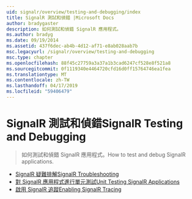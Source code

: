 ```yaml
---
uid: signalr/overview/testing-and-debugging/index
title: SignalR 測試和偵錯 |Microsoft Docs
author: bradygaster
description: 如何測試和偵錯 SignalR 應用程式。
ms.author: bradyg
ms.date: 09/19/2014
ms.assetid: 437f6dec-ab4b-4d12-af71-e8ab028aab7b
msc.legacyurl: /signalr/overview/testing-and-debugging
msc.type: chapter
ms.openlocfilehash: 88f45c27759a3a37a1b3cad6247cf528e8f521a8
ms.sourcegitcommit: 0f1119340e4464720cfd16d0ff15764746ea1fea
ms.translationtype: MT
ms.contentlocale: zh-TW
ms.lasthandoff: 04/17/2019
ms.locfileid: "59406479"
---
```

# <a name="signalr-testing-and-debugging"></a><span data-ttu-id="ca601-103">SignalR 測試和偵錯</span><span class="sxs-lookup"><span data-stu-id="ca601-103">SignalR Testing and Debugging</span></span>

> <span data-ttu-id="ca601-104">如何測試和偵錯 SignalR 應用程式。</span><span class="sxs-lookup"><span data-stu-id="ca601-104">How to test and debug SignalR applications.</span></span>


- [<span data-ttu-id="ca601-105">SignalR 疑難排解</span><span class="sxs-lookup"><span data-stu-id="ca601-105">SignalR Troubleshooting</span></span>](troubleshooting.md)
- [<span data-ttu-id="ca601-106">對 SignalR 應用程式進行單元測試</span><span class="sxs-lookup"><span data-stu-id="ca601-106">Unit Testing SignalR Applications</span></span>](unit-testing-signalr-applications.md)
- [<span data-ttu-id="ca601-107">啟用 SignalR 追蹤</span><span class="sxs-lookup"><span data-stu-id="ca601-107">Enabling SignalR Tracing</span></span>](enabling-signalr-tracing.md)
